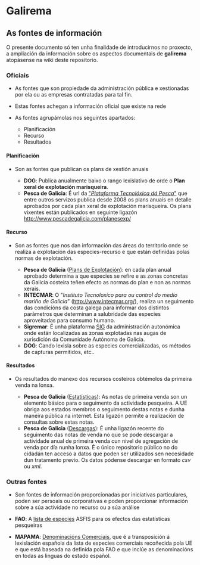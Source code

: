 # Galirema


## As fontes de información

O presente documento só ten unha finalidade  de introducirnos no proxecto, a ampliación da información sobre os aspectos documentais de __galirema__ atopásense na wiki deste repositorio.


### Oficiais

* As fontes que son propiedade da administración pública e xestionadas por ela ou as empresas contratadas para tal fin.

* Estas fontes achegan a información oficial que existe na rede

* As fontes agrupámolas nos seguintes apartados:

	+ Planificación  
	+ Recurso  
	+ Resultados  


#### Planificación

* Son as fontes que publican os plans de xestión anuais

	* __DOG__: Publica anualmente baixo o rango lexislativo de orde o __Plan xeral de explotación marisqueira__.  
	+ __Pesca de Galicia__: É url da ["_Plataforma Tecnolóxica dá Pesca_"][] que entre outros servizos publica desde 2008 os plans anuais en detalle aprobados por cada plan xeral de explotación marisqueira. Os plans vixentes están publicados en seguinte ligazón <http://www.pescadegalicia.com/planesexp/>  


#### Recurso

* Son as fontes que nos dan información das áreas do territorio onde se realiza a explotación das especies-recurso e que están definidas polas normas de explotación.

	* __Pesca de Galicia__ ([Plans de Explotación][]): en cada plan anual aprobado determina a que especies se refire e as zonas concretas da Galicia costeira teñen efecto as normas do plan e non as normas xerais.  
	* __INTECMAR__: O "_Instituto Tecnoloxico para ou control do medio mariño de Galicia_" (<http://www.intecmar.org/>), realiza un seguimento das condicións da costa  galega para informar dos distintos parámetros que determinan a salubridade das especies aproveitadas para consumo humano.  
	* __Sigremar__: É unha plataforma [SIG][] da administración autonómica onde están localizadas as zonas explotadas nas augas de xurisdición da Comunidade Autónoma de Galicia.  
	* __DOG__: Cando lexisla sobre as especies comercializadas, os métodos de capturas permitidos, etc.. 


#### Resultados

* Os resultados do manexo dos recursos costeiros obtémolos da primeira venda na lonxa.

	+ __Pesca de Galicia__ ([Estatísticas][]): As notas de primeira venda son un elemento básico para o seguimento da actividade pesqueira. A UE obriga aos estados membros o seguimento destas notas e dunha maneira pública na internet. Esta ligazón permite a realización de consultas sobre estas notas.  
	+ __Pesca de Galicia__ ([Descargas][]): É unha ligazón recente do seguimento das notas de venda no que se pode descargar a actividade anual de primeira venda cun nivel de agregación de venda por día nunha lonxa. É o único repositorio público no do cidadán ten acceso a datos que poden ser utilizados sen necesidade dun tratamento previo. Os datos pódense descargar en formato _csv_ ou _xml_.  

### Outras fontes

* Son fontes de información proporcionadas por iniciativas particulares, poden ser persoais ou corporativas e poden proporcionar información sobre a súa actividade no recurso ou a súa análise

* __FAO__: A [lista de especies](http://www.fao.org/fishery/collection/asfis/es) ASFIS para os efectos das estatísticas pesqueiras

* __MAPAMA__: [Denominacións Comerciais](http://www.mapama.gob.es/es/pesca/temas/mercados-economia-pesquera/2Denomin_comerc.aspx#), que é a transposición á lexislación española da lista de especies comerciais recoñecida pola UE e que está baseada na definida pola FAO e que inclúe as denominacións en todas as linguas do estado español.



 ["_Plataforma Tecnolóxica dá Pesca_"]: http://www.pescadegalicia.com/
 [SIG]: http://goo.gl/pdo6x
 [Estatísticas]: http://www.pescadegalicia.com/estadisticas.html
 [Descargas]: http://www.pescadegalicia.com/gl/descargas
 [Plans de Explotación]: http://www.pescadegalicia.com/planesexp/
